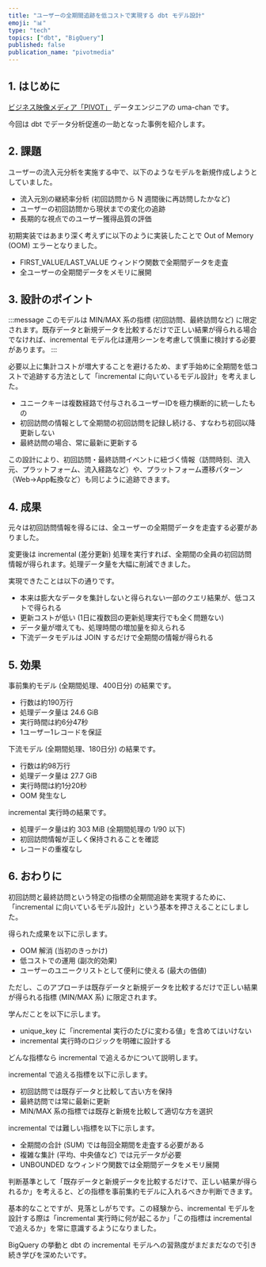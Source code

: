 ```yaml
---
title: "ユーザーの全期間追跡を低コストで実現する dbt モデル設計"
emoji: "📊"
type: "tech"
topics: ["dbt", "BigQuery"]
published: false
publication_name: "pivotmedia"
---
```


## 1. はじめに

[ビジネス映像メディア「PIVOT」](https://pivotmedia.co.jp/app) データエンジニアの uma-chan です。

今回は dbt でデータ分析促進の一助となった事例を紹介します。

## 2. 課題

ユーザーの流入元分析を実施する中で、以下のようなモデルを新規作成しようとしていました。

- 流入元別の継続率分析 (初回訪問から N 週間後に再訪問したかなど)
- ユーザーの初回訪問から現状までの変化の追跡
- 長期的な視点でのユーザー獲得品質の評価

初期実装ではあまり深く考えずに以下のように実装したことで Out of Memory (OOM) エラーとなりました。

- FIRST_VALUE/LAST_VALUE ウィンドウ関数で全期間データを走査
- 全ユーザーの全期間データをメモリに展開

## 3. 設計のポイント

:::message
このモデルは MIN/MAX 系の指標 (初回訪問、最終訪問など) に限定されます。既存データと新規データを比較するだけで正しい結果が得られる場合でなければ、incremental モデル化は運用シーンを考慮して慎重に検討する必要があります。
:::

必要以上に集計コストが増大することを避けるため、まず手始めに全期間を低コストで追跡する方法として「incremental に向いているモデル設計」を考えました。

- ユニークキーは複数経路で付与されるユーザーIDを極力横断的に統一したもの
- 初回訪問の情報として全期間の初回訪問を記録し続ける、すなわち初回以降更新しない
- 最終訪問の場合、常に最新に更新する

この設計により、初回訪問・最終訪問イベントに紐づく情報（訪問時刻、流入元、プラットフォーム、流入経路など）や、プラットフォーム遷移パターン（Web→App転換など）も同じように追跡できます。

## 4. 成果

元々は初回訪問情報を得るには、全ユーザーの全期間データを走査する必要がありました。

変更後は incremental (差分更新) 処理を実行すれば、全期間の全員の初回訪問情報が得られます。処理データ量を大幅に削減できました。

実現できたことは以下の通りです。

- 本来は膨大なデータを集計しないと得られない一部のクエリ結果が、低コストで得られる
- 更新コストが低い (1日に複数回の更新処理実行でも全く問題ない)
- データ量が増えても、処理時間の増加量を抑えられる
- 下流データモデルは JOIN するだけで全期間の情報が得られる

## 5. 効果

事前集約モデル (全期間処理、400日分) の結果です。

- 行数は約190万行
- 処理データ量は 24.6 GiB
- 実行時間は約6分47秒
- 1ユーザー1レコードを保証

下流モデル (全期間処理、180日分) の結果です。

- 行数は約98万行
- 処理データ量は 27.7 GiB
- 実行時間は約1分20秒
- OOM 発生なし

incremental 実行時の結果です。

- 処理データ量は約 303 MiB (全期間処理の 1/90 以下)
- 初回訪問情報が正しく保持されることを確認
- レコードの重複なし

## 6. おわりに

初回訪問と最終訪問という特定の指標の全期間追跡を実現するために、「incremental に向いているモデル設計」という基本を押さえることにしました。

得られた成果を以下に示します。

- OOM 解消 (当初のきっかけ)
- 低コストでの運用 (副次的効果)
- ユーザーのユニークリストとして便利に使える (最大の価値)

ただし、このアプローチは既存データと新規データを比較するだけで正しい結果が得られる指標 (MIN/MAX 系) に限定されます。

学んだことを以下に示します。

- unique_key に「incremental 実行のたびに変わる値」を含めてはいけない
- incremental 実行時のロジックを明確に設計する

どんな指標なら incremental で追えるかについて説明します。

incremental で追える指標を以下に示します。

- 初回訪問では既存データと比較して古い方を保持
- 最終訪問では常に最新に更新
- MIN/MAX 系の指標では既存と新規を比較して適切な方を選択

incremental では難しい指標を以下に示します。

- 全期間の合計 (SUM) では毎回全期間を走査する必要がある
- 複雑な集計 (平均、中央値など) では元データが必要
- UNBOUNDED なウィンドウ関数では全期間データをメモリ展開

判断基準として「既存データと新規データを比較するだけで、正しい結果が得られるか」を考えると、どの指標を事前集約モデルに入れるべきか判断できます。

基本的なことですが、見落としがちです。この経験から、incremental モデルを設計する際は「incremental 実行時に何が起こるか」「この指標は incremental で追えるか」を常に意識するようになりました。

BigQuery の挙動と dbt の incremental モデルへの習熟度がまだまだなので引き続き学びを深めたいです。
